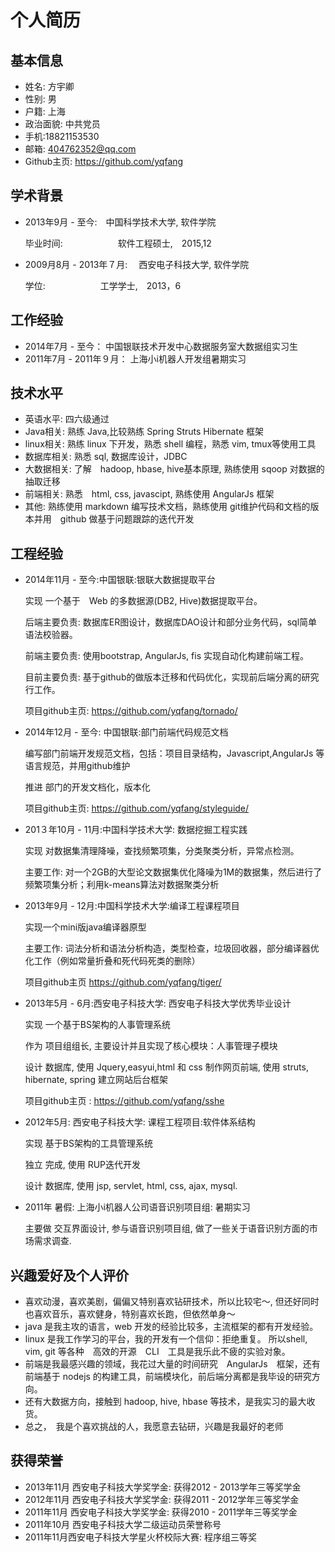个人简历
========

## 基本信息

- 姓名: 方宇卿
- 性别: 男
- 户籍: 上海
- 政治面貌: 中共党员
- 手机:18821153530
- 邮箱: 404762352@qq.com
- Github主页: https://github.com/yqfang
 
## 学术背景

- 2013年9月 - 至今:　中国科学技术大学, 软件学院

  毕业时间:　　　　　　  软件工程硕士,　2015,12
 
- 2009月8月 - 2013年７月:　 西安电子科技大学, 软件学院

  学位:　　　　　　       工学学士,　2013，6

## 工作经验

- 2014年7月 - 至今： 中国银联技术开发中心数据服务室大数据组实习生
- 2011年7月 - 2011年９月： 上海小i机器人开发组暑期实习

## 技术水平

- 英语水平: 四六级通过
- Java相关: 熟练 Java,比较熟练 Spring Struts Hibernate 框架
- linux相关: 熟练 linux 下开发，熟悉 shell 编程，熟悉 vim, tmux等使用工具
- 数据库相关: 熟悉 sql, 数据库设计，JDBC
- 大数据相关: 了解　hadoop, hbase, hive基本原理, 熟练使用 sqoop 对数据的抽取迁移
- 前端相关: 熟悉　html, css, javascipt, 熟练使用 AngularJs 框架
- 其他: 熟练使用 markdown 编写技术文档，熟练使用 git维护代码和文档的版本并用　github 做基于问题跟踪的迭代开发

## 工程经验

- 2014年11月 - 至今:中国银联:银联大数据提取平台

    实现 一个基于　Web 的多数据源(DB2, Hive)数据提取平台。

    后端主要负责: 数据库ER图设计，数据库DAO设计和部分业务代码，sql简单语法校验器。

    前端主要负责: 使用bootstrap, AngularJs, fis 实现自动化构建前端工程。

    目前主要负责: 基于github的做版本迁移和代码优化，实现前后端分离的研究行工作。

    项目github主页: https://github.com/yqfang/tornado/

- 2014年12月 - 至今: 中国银联:部门前端代码规范文档

    编写部门前端开发规范文档，包括：项目目录结构，Javascript,AngularJs 等语言规范，并用github维护

    推进 部门的开发文档化，版本化

    项目github主页: https://github.com/yqfang/styleguide/

- 201３年10月 - 11月:中国科学技术大学: 数据挖掘工程实践

    实现 对数据集清理降噪，查找频繁项集，分类聚类分析，异常点检测。

    主要工作: 对一个2GB的大型论文数据集优化降噪为1M的数据集，然后进行了频繁项集分析；利用k-means算法对数据聚类分析

- 2013年9月 - 12月:中国科学技术大学:编译工程课程项目

    实现一个mini版java编译器原型

    主要工作: 词法分析和语法分析构造，类型检查，垃圾回收器，部分编译器优化工作（例如常量折叠和死代码死类的删除）

    项目github主页 https://github.com/yqfang/tiger/

- 2013年5月 - 6月:西安电子科技大学: 西安电子科技大学优秀毕业设计 

    实现 一个基于BS架构的人事管理系统

    作为 项目组组长, 主要设计并且实现了核心模块：人事管理子模块

    设计 数据库, 使用 Jquery,easyui,html 和 css 制作网页前端, 使用 struts, hibernate, spring 建立网站后台框架

    项目github主页 : https://github.com/yqfang/sshe

- 2012年5月: 西安电子科技大学: 课程工程项目:软件体系结构

    实现 基于BS架构的工具管理系统

    独立 完成, 使用 RUP迭代开发

    设计 数据库, 使用 jsp, servlet, html, css, ajax, mysql.

- 2011年 暑假: 上海小i机器人公司语音识别项目组: 暑期实习

    主要做 交互界面设计, 参与语音识别项目组, 做了一些关于语音识别方面的市场需求调查.

## 兴趣爱好及个人评价

- 喜欢动漫，喜欢美剧，偏偏又特别喜欢钻研技术，所以比较宅～, 但还好同时也喜欢音乐，喜欢健身，特别喜欢长跑，但依然单身～
- java 是我主攻的语言，web 开发的经验比较多，主流框架的都有开发经验。
- linux 是我工作学习的平台，我的开发有一个信仰：拒绝重复。
所以shell, vim, git 等各种　高效的开源　CLI　工具是我乐此不疲的实验对象。
- 前端是我最感兴趣的领域，我花过大量的时间研究　AngularJs　框架，还有前端基于
nodejs 的构建工具，前端模块化，前后端分离都是我毕设的研究方向。
- 还有大数据方向，接触到 hadoop, hive, hbase 等技术，是我实习的最大收货。
- 总之，　我是个喜欢挑战的人，我愿意去钻研，兴趣是我最好的老师


## 获得荣誉
- 2013年11月  西安电子科技大学奖学金: 获得2012 - 2013学年三等奖学金
- 2012年11月  西安电子科技大学奖学金: 获得2011 - 2012学年三等奖学金
- 2011年11月  西安电子科技大学奖学金: 获得2010 - 2011学年三等奖学金
- 2011年10月  西安电子科技大学二级运动员荣誉称号
- 2011年11月西安电子科技大学星火杯校际大赛: 程序组三等奖
